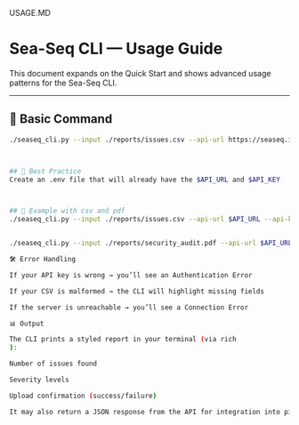 USAGE.MD
# Sea-Seq CLI — Usage Guide

This document expands on the Quick Start and shows advanced usage patterns for the Sea-Seq CLI.

---

## 🔧 Basic Command

```bash
./seaseq_cli.py --input ./reports/issues.csv --api-url https://seaseq.internal/api --api-key YOUR_API_KEY



## 🔧 Best Practice 
Create an .env file that will already have the $API_URL and $API_KEY



## 🔧 Example with csv and pdf 
./seaseq_cli.py --input ./reports/issues.csv --api-url $API_URL --api-key $API_KEY


./seaseq_cli.py --input ./reports/security_audit.pdf --api-url $API_URL --api-key $API_KEY

🛠️ Error Handling

If your API key is wrong → you’ll see an Authentication Error

If your CSV is malformed → the CLI will highlight missing fields

If the server is unreachable → you’ll see a Connection Error

📊 Output

The CLI prints a styled report in your terminal (via rich
):

Number of issues found

Severity levels

Upload confirmation (success/failure)

It may also return a JSON response from the API for integration into pipelines.